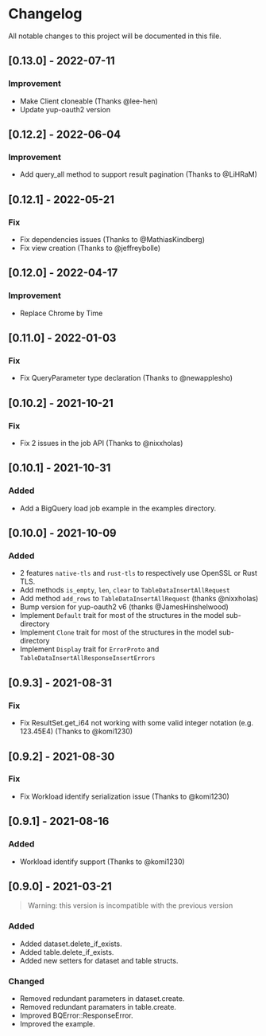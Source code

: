 # Changelog

All notable changes to this project will be documented in this file.

## [0.13.0] - 2022-07-11

### Improvement

- Make Client cloneable (Thanks @lee-hen)
- Update yup-oauth2 version

## [0.12.2] - 2022-06-04

### Improvement

- Add query_all method to support result pagination (Thanks to @LiHRaM)

## [0.12.1] - 2022-05-21

### Fix

- Fix dependencies issues (Thanks to @MathiasKindberg)
- Fix view creation (Thanks to @jeffreybolle)

## [0.12.0] - 2022-04-17

### Improvement

- Replace Chrome by Time

## [0.11.0] - 2022-01-03

### Fix

- Fix QueryParameter type declaration (Thanks to @newapplesho)

## [0.10.2] - 2021-10-21

### Fix

- Fix 2 issues in the job API (Thanks to @nixxholas)

## [0.10.1] - 2021-10-31

### Added

- Add a BigQuery load job example in the examples directory.

## [0.10.0] - 2021-10-09

### Added

- 2 features `native-tls` and `rust-tls` to respectively use OpenSSL or Rust TLS.
- Add methods `is_empty`, `len`, `clear` to `TableDataInsertAllRequest`
- Add method `add_rows` to `TableDataInsertAllRequest` (thanks @nixxholas)
- Bump version for yup-oauth2 v6 (thanks @JamesHinshelwood)
- Implement `Default` trait for most of the structures in the model sub-directory
- Implement `Clone` trait for most of the structures in the model sub-directory
- Implement `Display` trait for `ErrorProto` and `TableDataInsertAllResponseInsertErrors`

## [0.9.3] - 2021-08-31

### Fix 

- Fix ResultSet.get_i64 not working with some valid integer notation (e.g. 123.45E4) (Thanks to @komi1230)


## [0.9.2] - 2021-08-30

### Fix

- Fix Workload identify serialization issue (Thanks to @komi1230)

## [0.9.1] - 2021-08-16

### Added

- Workload identify support (Thanks to @komi1230)

## [0.9.0] - 2021-03-21

> Warning: this version is incompatible with the previous version

### Added

- Added dataset.delete_if_exists.
- Added table.delete_if_exists.
- Added new setters for dataset and table structs.

### Changed

- Removed redundant parameters in dataset.create.
- Removed redundant paramaters in table.create.
- Improved BQError::ResponseError.
- Improved the example.
